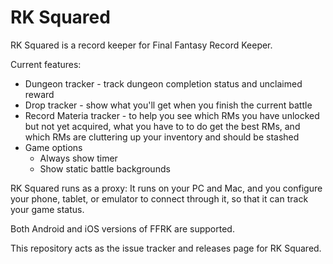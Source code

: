 # RK Squared

RK Squared is a record keeper for Final Fantasy Record Keeper.

Current features:

* Dungeon tracker - track dungeon completion status and unclaimed reward
* Drop tracker - show what you'll get when you finish the current battle
* Record Materia tracker - to help you see which RMs you have unlocked but not yet acquired, what you have to to do get the best RMs, and which RMs are cluttering up your inventory and should be stashed
* Game options
    * Always show timer
    * Show static battle backgrounds

RK Squared runs as a proxy: It runs on your PC and Mac, and you configure your phone, tablet, or emulator to connect through it, so that it can track your game status.

Both Android and iOS versions of FFRK are supported.

This repository acts as the issue tracker and releases page for RK Squared.
